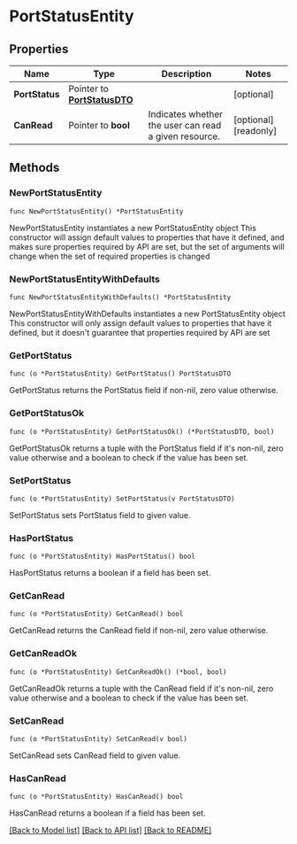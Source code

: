 # PortStatusEntity

## Properties

Name | Type | Description | Notes
------------ | ------------- | ------------- | -------------
**PortStatus** | Pointer to [**PortStatusDTO**](PortStatusDTO.md) |  | [optional] 
**CanRead** | Pointer to **bool** | Indicates whether the user can read a given resource. | [optional] [readonly] 

## Methods

### NewPortStatusEntity

`func NewPortStatusEntity() *PortStatusEntity`

NewPortStatusEntity instantiates a new PortStatusEntity object
This constructor will assign default values to properties that have it defined,
and makes sure properties required by API are set, but the set of arguments
will change when the set of required properties is changed

### NewPortStatusEntityWithDefaults

`func NewPortStatusEntityWithDefaults() *PortStatusEntity`

NewPortStatusEntityWithDefaults instantiates a new PortStatusEntity object
This constructor will only assign default values to properties that have it defined,
but it doesn't guarantee that properties required by API are set

### GetPortStatus

`func (o *PortStatusEntity) GetPortStatus() PortStatusDTO`

GetPortStatus returns the PortStatus field if non-nil, zero value otherwise.

### GetPortStatusOk

`func (o *PortStatusEntity) GetPortStatusOk() (*PortStatusDTO, bool)`

GetPortStatusOk returns a tuple with the PortStatus field if it's non-nil, zero value otherwise
and a boolean to check if the value has been set.

### SetPortStatus

`func (o *PortStatusEntity) SetPortStatus(v PortStatusDTO)`

SetPortStatus sets PortStatus field to given value.

### HasPortStatus

`func (o *PortStatusEntity) HasPortStatus() bool`

HasPortStatus returns a boolean if a field has been set.

### GetCanRead

`func (o *PortStatusEntity) GetCanRead() bool`

GetCanRead returns the CanRead field if non-nil, zero value otherwise.

### GetCanReadOk

`func (o *PortStatusEntity) GetCanReadOk() (*bool, bool)`

GetCanReadOk returns a tuple with the CanRead field if it's non-nil, zero value otherwise
and a boolean to check if the value has been set.

### SetCanRead

`func (o *PortStatusEntity) SetCanRead(v bool)`

SetCanRead sets CanRead field to given value.

### HasCanRead

`func (o *PortStatusEntity) HasCanRead() bool`

HasCanRead returns a boolean if a field has been set.


[[Back to Model list]](../README.md#documentation-for-models) [[Back to API list]](../README.md#documentation-for-api-endpoints) [[Back to README]](../README.md)


